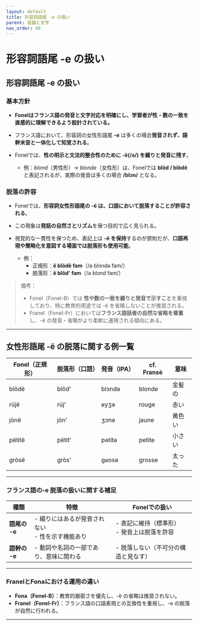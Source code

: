 ```yaml
---
layout: default
title: 形容詞語尾 -e の扱い
parent: 音韻と文字
nav_order: 40
---
```


# 形容詞語尾 -e の扱い

## 形容詞語尾 -e の扱い

### 基本方針
- **Fonelはフランス語の発音と文字対応を明確にし、学習者が性・数の一致を直感的に理解できるよう設計されている。**
- フランス語において、形容詞の女性形語尾 **-e** は多くの場合**発音されず、語幹末音と一体化して知覚される**。
- Fonelでは、**性の明示と文法的整合性のために -ë(/ə/) を綴りと発音に残す**。

  - 例：*blond*（男性形）→ *blonde*（女性形）は、Fonelでは **blõd / blõdë** と表記されるが、実際の発音は多くの場合 **/blɔn/** となる。

### 脱落の許容
- Fonelでは、**形容詞女性形語尾の -ë は、口語において脱落することが許容される**。
- この現象は**発話の自然さとリズム**を保つ目的で広く見られる。
- 視覚的な一貫性を保つため、表記上は **-ë を保持**するのが原則だが、**口語再現や簡略化を意図する場面では脱落形も使用可能**。

  - 例：
    - 正規形：**ë blõdë fam**（/ə blɔndə fam/）
    - 脱落形：**ë blõd' fam**（/ə blɔnd fam/）

> 備考：
> - Fonel（Fonel-B）では **性や数の一致を綴りと発音で示すこと**を重視しており、特に教育的用途では -ë を省略しないことが推奨される。
> - Franel（Fonel-Fr）においては**フランス語話者の自然な省略を尊重**し、-ë の発音・省略がより柔軟に運用される傾向にある。

---

## 女性形語尾 -ë の脱落に関する例一覧

| Fonel（正規形）  | 脱落形（口語）   | 発音（IPA）  | cf. Fransè  | 意味       |
|------------------|------------------|--------------|-------------|------------|
| blõdë            | blõd'            | blɔndə       | blonde      | 金髪の     |
| rüjë             | rüj'             | ʁyʒə         | rouge       | 赤い       |
| jònë             | jòn'             | ʒɔnə         | jaune       | 黄色い     |
| pëtitë           | pëtit'           | pətitə       | petite      | 小さい     |
| gròsë            | gròs'            | ɡʁosə        | grosse      | 太った     |

---

### フランス語の-e 脱落の扱いに関する補足

| 種類         | 特徴                                                | Fonelでの扱い                                     |
|--------------|-----------------------------------------------------|--------------------------------------------------|
| **語尾の -e**| - 綴りにはあるが発音されない<br>- 性を示す機能あり  | - 表記に維持（標準形）<br>- 発音上は脱落を許容   |
| **語幹の -e**| - 動詞や名詞の一部であり、意味に関わる              | - 脱落しない（不可分の構造と見なす）             |

---

### FranelとFonaにおける運用の違い

- **Fona（Fonel-B）**：教育的厳密さを優先し、-ë の省略は推奨されない。
- **Franel（Fonel-Fr）**：フランス語の口語表現との互換性を重視し、-e の脱落が自然に行われる。

---
